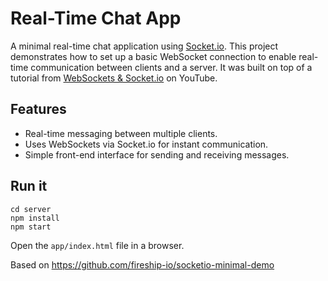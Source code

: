 # Real-Time Chat App

A minimal real-time chat application using [Socket.io](https://socket.io/). This project demonstrates how to set up a basic WebSocket connection to enable real-time communication between clients and a server. It was built on top of a tutorial from [WebSockets & Socket.io](https://youtu.be/1BfCnjr_Vjg) on YouTube.

## Features

- Real-time messaging between multiple clients.
- Uses WebSockets via Socket.io for instant communication.
- Simple front-end interface for sending and receiving messages.



## Run it

```
cd server
npm install
npm start
```

Open the `app/index.html` file in a browser. 


Based on https://github.com/fireship-io/socketio-minimal-demo 
